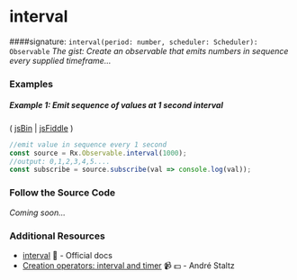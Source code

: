 # interval
####signature: `interval(period: number, scheduler: Scheduler): Observable`
*The gist: Create an observable that emits numbers in sequence every supplied timeframe...*


### Examples

##### Example 1: Emit sequence of values at 1 second interval

( [jsBin](http://jsbin.com/vigohomabo/1/edit?js,console) | [jsFiddle](https://jsfiddle.net/btroncone/x3mrwzr0/) )

```js
//emit value in sequence every 1 second
const source = Rx.Observable.interval(1000);
//output: 0,1,2,3,4,5....
const subscribe = source.subscribe(val => console.log(val));
```

### Follow the Source Code
*Coming soon...*


### Additional Resources
* [interval](http://reactivex.io/rxjs/class/es6/Observable.js~Observable.html#static-method-interval) :newspaper: - Official docs
* [Creation operators: interval and timer](https://egghead.io/lessons/rxjs-creation-operators-interval-and-timer?course=rxjs-beyond-the-basics-creating-observables-from-scratch) :video_camera: :dollar: - André Staltz